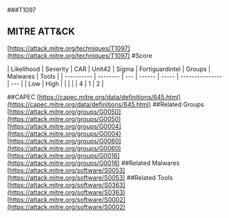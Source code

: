 ###T1097
## MITRE ATT&CK
[https://attack.mitre.org/techniques/T1097](https://attack.mitre.org/techniques/T1097)
#Score

| Likelihood | Severity | CAR | Unit42 | Sigma | Fortiguardintel | Groups | Malwares | Tools |
| ---------- | -------- | --- | ------ | ----- | --------------- | ---  |
| Low | High |   |   |   |   | 4 | 1 | 2 |

##CAPEC
[https://capec.mitre.org/data/definitions/645.html](https://capec.mitre.org/data/definitions/645.html)
[]()
##Related Groups
[https://attack.mitre.org/groups/G0050](https://attack.mitre.org/groups/G0050)
[https://attack.mitre.org/groups/G0004](https://attack.mitre.org/groups/G0004)
[https://attack.mitre.org/groups/G0060](https://attack.mitre.org/groups/G0060)
[https://attack.mitre.org/groups/G0016](https://attack.mitre.org/groups/G0016)
[]()
##Related Malwares
[https://attack.mitre.org/software/S0053](https://attack.mitre.org/software/S0053)
[]()
##Related Tools
[https://attack.mitre.org/software/S0363](https://attack.mitre.org/software/S0363)
[https://attack.mitre.org/software/S0002](https://attack.mitre.org/software/S0002)
[]()
